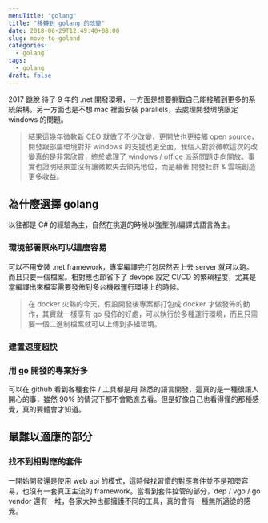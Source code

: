 ```yaml
---
menuTitle: "golang"
title: "移轉到 golang 的改變"
date: 2018-06-29T12:49:40+08:00
slug: move-to-goland
categories:
  - golang
tags:
  - golang
draft: false
---
```


2017 跳脫 待了 9 年的 .net 開發環境，一方面是想要挑戰自己能接觸到更多的系統架構。另一方面也是不想 mac 裡面安裝 parallels，去處理開發環境限定 windows 的問題。

<!--more-->

> 結果這幾年微軟新 CEO 就做了不少改變，更開放也更接觸 open source，開發跟部屬環境對非 windows 的支援也更全面。我個人對於微軟這次的改變真的是非常欣賞，終於處理了 windows / office 派系問題走向開放。事實也證明結果並沒有讓微軟失去領先地位，而是藉著 開發社群 & 雲端創造更多收益。

## 為什麼選擇 golang

以往都是 C# 的經驗為主，自然在挑選的時候以強型別/編譯式語言為主。

### 環境部署原來可以這麼容易

可以不用安裝 .net framework，專案編譯完打包居然丟上去 server 就可以跑。而且只要一個檔案。相對應也節省下了 devops 設定 CI/CD 的繁瑣程度，尤其是當編譯出來檔案需要發佈到多台機器運行環境上的時候。

> 在 docker 火熱的今天，假設開發後專案都打包成 docker 才做發佈的動作，其實就一樣享有 go 發佈的好處，可以執行於多種運行環境，而且只需要一個二進制檔案就可以上傳到多組環境。

### 建置速度超快

### 用 go 開發的專案好多

可以在 github 看到各種套件 / 工具都是用 熟悉的語言開發，這真的是一種很讓人開心的事，雖然 90% 的情況下都不會點進去看。但是好像自己也看得懂的那種感覺，真的要體會才知道。

## 最難以適應的部分

### 找不到相對應的套件

一開始開發還是使用 web api 的模式，這時候找習慣的對應套件並不是那麼容易，也沒有一套真正主流的 framework。當看到套件控管的部分，dep / vgo / go vendor 還有一堆，各家大神也都擁護不同的工具，真的會有一種無所適從的感覺。
